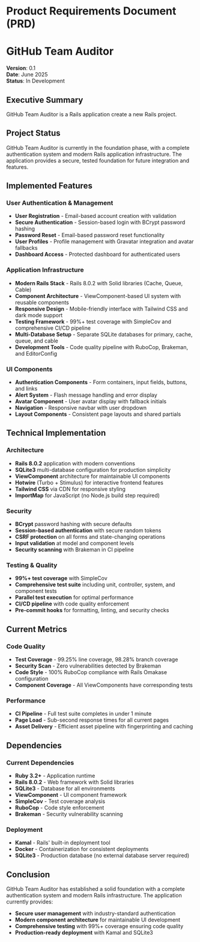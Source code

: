 # Product Requirements Document (PRD)
# GitHub Team Auditor

**Version**: 0.1  
**Date**: June 2025  
**Status**: In Development  

## Executive Summary

GitHub Team Auditor is a Rails application create a new Rails project.

## Project Status

GitHub Team Auditor is currently in the foundation phase, with a complete authentication system and modern Rails application infrastructure. The application provides a secure, tested foundation for future integration and features.

## Implemented Features

### User Authentication & Management
- **User Registration** - Email-based account creation with validation
- **Secure Authentication** - Session-based login with BCrypt password hashing
- **Password Reset** - Email-based password reset functionality
- **User Profiles** - Profile management with Gravatar integration and avatar fallbacks
- **Dashboard Access** - Protected dashboard for authenticated users

### Application Infrastructure  
- **Modern Rails Stack** - Rails 8.0.2 with Solid libraries (Cache, Queue, Cable)
- **Component Architecture** - ViewComponent-based UI system with reusable components
- **Responsive Design** - Mobile-friendly interface with Tailwind CSS and dark mode support
- **Testing Framework** - 99%+ test coverage with SimpleCov and comprehensive CI/CD pipeline
- **Multi-Database Setup** - Separate SQLite databases for primary, cache, queue, and cable
- **Development Tools** - Code quality pipeline with RuboCop, Brakeman, and EditorConfig

### UI Components
- **Authentication Components** - Form containers, input fields, buttons, and links
- **Alert System** - Flash message handling and error display
- **Avatar Component** - User avatar display with fallback initials
- **Navigation** - Responsive navbar with user dropdown
- **Layout Components** - Consistent page layouts and shared partials

## Technical Implementation

### Architecture
- **Rails 8.0.2** application with modern conventions
- **SQLite3** multi-database configuration for production simplicity
- **ViewComponent** architecture for maintainable UI components
- **Hotwire** (Turbo + Stimulus) for interactive frontend features
- **Tailwind CSS** via CDN for responsive styling
- **ImportMap** for JavaScript (no Node.js build step required)

### Security
- **BCrypt** password hashing with secure defaults
- **Session-based authentication** with secure random tokens
- **CSRF protection** on all forms and state-changing operations
- **Input validation** at model and component levels
- **Security scanning** with Brakeman in CI pipeline

### Testing & Quality
- **99%+ test coverage** with SimpleCov
- **Comprehensive test suite** including unit, controller, system, and component tests
- **Parallel test execution** for optimal performance
- **CI/CD pipeline** with code quality enforcement
- **Pre-commit hooks** for formatting, linting, and security checks

## Current Metrics

### Code Quality
- **Test Coverage** - 99.25% line coverage, 98.28% branch coverage
- **Security Scan** - Zero vulnerabilities detected by Brakeman
- **Code Style** - 100% RuboCop compliance with Rails Omakase configuration
- **Component Coverage** - All ViewComponents have corresponding tests

### Performance
- **CI Pipeline** - Full test suite completes in under 1 minute
- **Page Load** - Sub-second response times for all current pages
- **Asset Delivery** - Efficient asset pipeline with fingerprinting and caching

## Dependencies

### Current Dependencies
- **Ruby 3.2+** - Application runtime
- **Rails 8.0.2** - Web framework with Solid libraries
- **SQLite3** - Database for all environments
- **ViewComponent** - UI component framework
- **SimpleCov** - Test coverage analysis
- **RuboCop** - Code style enforcement
- **Brakeman** - Security vulnerability scanning

### Deployment
- **Kamal** - Rails' built-in deployment tool
- **Docker** - Containerization for consistent deployments
- **SQLite3** - Production database (no external database server required)

## Conclusion

GitHub Team Auditor has established a solid foundation with a complete authentication system and modern Rails infrastructure. The application currently provides:

- **Secure user management** with industry-standard authentication
- **Modern component architecture** for maintainable UI development  
- **Comprehensive testing** with 99%+ coverage ensuring code quality
- **Production-ready deployment** with Kamal and SQLite3
